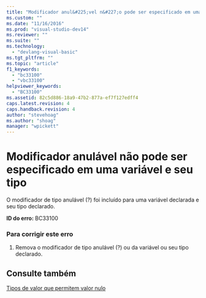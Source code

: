 ```yaml
---
title: "Modificador anul&#225;vel n&#227;o pode ser especificado em uma vari&#225;vel e seu tipo | Microsoft Docs"
ms.custom: ""
ms.date: "11/16/2016"
ms.prod: "visual-studio-dev14"
ms.reviewer: ""
ms.suite: ""
ms.technology: 
  - "devlang-visual-basic"
ms.tgt_pltfrm: ""
ms.topic: "article"
f1_keywords: 
  - "bc33100"
  - "vbc33100"
helpviewer_keywords: 
  - "BC33100"
ms.assetid: 82c5d886-18a9-47b2-877a-ef7f127edff4
caps.latest.revision: 4
caps.handback.revision: 4
author: "stevehoag"
ms.author: "shoag"
manager: "wpickett"
---
```

# Modificador anul&#225;vel n&#227;o pode ser especificado em uma vari&#225;vel e seu tipo
O modificador de tipo anulável \(?\) foi incluído para uma variável declarada e seu tipo declarado.  
  
 **ID do erro:** BC33100  
  
### Para corrigir este erro  
  
1.  Remova o modificador de tipo anulável \(?\) ou da variável ou seu tipo declarado.  
  
## Consulte também  
 [Tipos de valor que permitem valor nulo](../../visual-basic/programming-guide/language-features/data-types/nullable-value-types.md)